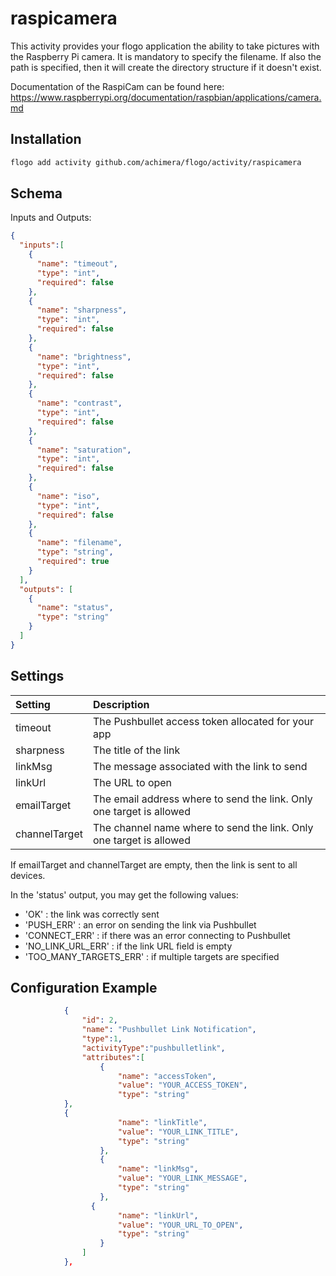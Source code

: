 # raspicamera
This activity provides your flogo application the ability to take pictures with the Raspberry Pi camera.
It is mandatory to specify the filename. If also the path is specified, then it will create the directory structure if it doesn't exist.

Documentation of the RaspiCam can be found here: https://www.raspberrypi.org/documentation/raspbian/applications/camera.md

## Installation

```bash
flogo add activity github.com/achimera/flogo/activity/raspicamera
```

## Schema
Inputs and Outputs:

```json
{
  "inputs":[
    {
      "name": "timeout",
      "type": "int",
      "required": false
    },
    {
      "name": "sharpness",
      "type": "int",
      "required": false
    },
    {
      "name": "brightness",
      "type": "int",
      "required": false
    },
    {
      "name": "contrast",
      "type": "int",
      "required": false
    },
    {
      "name": "saturation",
      "type": "int",
      "required": false
    },
    {
      "name": "iso",
      "type": "int",
      "required": false
    },
    {
      "name": "filename",
      "type": "string",
      "required": true
    }
  ],
  "outputs": [
  	{
      "name": "status",
      "type": "string"
    }
  ]
}
```
## Settings
| Setting      | Description    |
|:-------------|:---------------|        
| timeout   | The Pushbullet access token allocated for your app |
| sharpness | The title of the link |
| linkMsg      	 | The message associated with the link to send |
| linkUrl      	 | The URL to open |
| emailTarget    	| The email address where to send the link. Only one target is allowed |
| channelTarget    	| The channel name where to send the link. Only one target is allowed |

If emailTarget and channelTarget are empty, then the link is sent to all devices. 

In the 'status' output, you may get the following values:
- 'OK' : the link was correctly sent
- 'PUSH_ERR' : an error on sending the link via Pushbullet
- 'CONNECT_ERR' : if there was an error connecting to Pushbullet
- 'NO_LINK_URL_ERR' : if the link URL field is empty
- 'TOO_MANY_TARGETS_ERR' : if multiple targets are specified


## Configuration Example

```json
            {  
            	"id": 2,
            	"name": "Pushbullet Link Notification",
            	"type":1,
            	"activityType":"pushbulletlink",
            	"attributes":[  
    				{
      					"name": "accessToken",
      					"value": "YOUR_ACCESS_TOKEN",
      					"type": "string"
            },
            {
      					"name": "linkTitle",
      					"value": "YOUR_LINK_TITLE",
      					"type": "string"
    				},
    				{
      					"name": "linkMsg",
      					"value": "YOUR_LINK_MESSAGE",
      					"type": "string"
    				},
    			  {
      					"name": "linkUrl",
      					"value": "YOUR_URL_TO_OPEN",
      					"type": "string"
    				}
            	]
         	},
```

